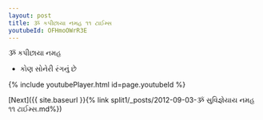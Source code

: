 ```yaml
---
layout: post
title: ૐ કપીછાયા નમહ ૧૧ ટાઈમ્સ
youtubeId: OFHmoOWrR3E
---
```

 
 
 ૐ કપીછાયા નમહ  
 
 -  કોણ સોનેરી રંગનું છે 
 
  
 
  
 
 
 
 
 
 


{% include youtubePlayer.html id=page.youtubeId %}
 
[Next]({{ site.baseurl }}{% link  split1/_posts/2012-09-03-ૐ સુવિજ્ઞેયાય નમહ ૧૧ ટાઈમ્સ.md%})
 
